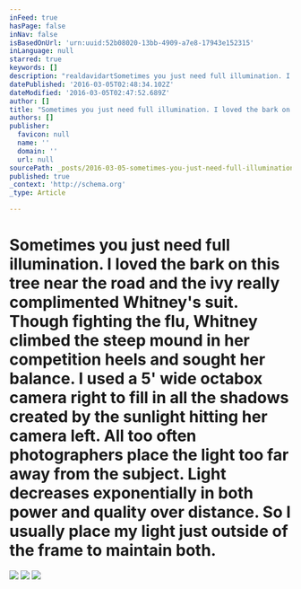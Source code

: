 ```yaml
---
inFeed: true
hasPage: false
inNav: false
isBasedOnUrl: 'urn:uuid:52b08020-13bb-4909-a7e8-17943e152315'
inLanguage: null
starred: true
keywords: []
description: "realdavidartSometimes you just need full illumination. I loved the bark on this tree near the road and the ivy really complimented Whitney's suit. Though fighti"
datePublished: '2016-03-05T02:48:34.102Z'
dateModified: '2016-03-05T02:47:52.689Z'
author: []
title: "Sometimes you just need full illumination. I loved the bark on this tree near the road and the ivy really complimented Whitney's suit. Though fighting the flu, Whitney climbed the steep mound in her competition heels and sought her balance. I used a 5' wide octabox camera right to fill in all the shadows created by the sunlight hitting her camera left.  All too often photographers place the light too far away from the subject. Light decreases exponentially in both power and quality over distance. So I usually place my light just outside of the frame to maintain both."
authors: []
publisher:
  favicon: null
  name: ''
  domain: ''
  url: null
sourcePath: _posts/2016-03-05-sometimes-you-just-need-full-illumination-i-loved-the-bark.md
published: true
_context: 'http://schema.org'
_type: Article

---
```

# Sometimes you just need full illumination. I loved the bark on this tree near the road and the ivy really complimented Whitney's suit. Though fighting the flu, Whitney climbed the steep mound in her competition heels and sought her balance. I used a 5' wide octabox camera right to fill in all the shadows created by the sunlight hitting her camera left. All too often photographers place the light too far away from the subject. Light decreases exponentially in both power and quality over distance. So I usually place my light just outside of the frame to maintain both.
![](https://the-grid-user-content.s3-us-west-2.amazonaws.com/b9b9fd42-302e-4aae-990a-30322fe4ff13.png)
![](https://the-grid-user-content.s3-us-west-2.amazonaws.com/f716e308-ebfc-4572-ac5a-19451a91da3a.png)
![](https://the-grid-user-content.s3-us-west-2.amazonaws.com/01b73997-1a26-4d35-9351-75a65addc2b9.png)
